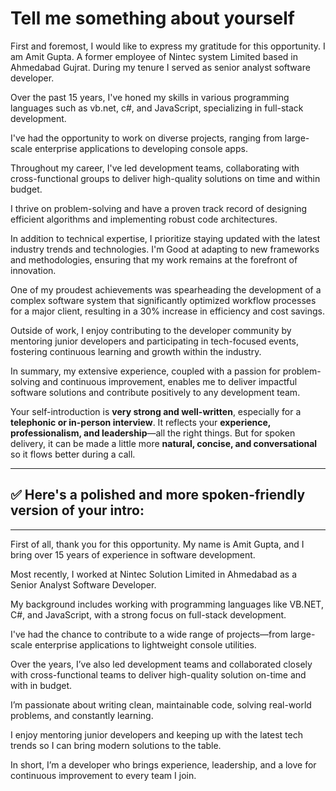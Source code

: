 # Tell me something about yourself

First and foremost, I would like to express my gratitude for this opportunity. I am Amit Gupta. A former employee of Nintec system Limited based in Ahmedabad Gujrat. During my tenure I served as senior analyst software developer. 

Over the past 15 years, I've honed my skills in various programming languages such as vb.net, c#, and JavaScript, specializing in full-stack development. 

I've had the opportunity to work on diverse projects, ranging from large-scale enterprise applications to developing console apps.

Throughout my career, I've led development teams, collaborating with cross-functional groups to deliver high-quality solutions on time and within budget. 

I thrive on problem-solving and have a proven track record of designing efficient algorithms and implementing robust code architectures.

In addition to technical expertise, I prioritize staying updated with the latest industry trends and technologies. I'm Good at adapting to new frameworks and methodologies, ensuring that my work remains at the forefront of innovation.

One of my proudest achievements was spearheading the development of a complex software system that significantly optimized workflow processes for a major client, resulting in a 30% increase in efficiency and cost savings.

Outside of work, I enjoy contributing to the developer community by mentoring junior developers and participating in tech-focused events, fostering continuous learning and growth within the industry.

In summary, my extensive experience, coupled with a passion for problem-solving and continuous improvement, enables me to deliver impactful software solutions and contribute positively to any development team.	

Your self-introduction is **very strong and well-written**, especially for a **telephonic or in-person interview**. It reflects your **experience, professionalism, and leadership**—all the right things. But for spoken delivery, it can be made a little more **natural, concise, and conversational** so it flows better during a call.

---

## ✅ Here's a polished and more **spoken-friendly** version of your intro:

---
First of all, thank you for this opportunity. My name is Amit Gupta, and I bring over 15 years of experience in software development. 

Most recently, I worked at Nintec Solution Limited in Ahmedabad as a Senior Analyst Software Developer.

My background includes working with programming languages like VB.NET, C#, and JavaScript, with a strong focus on full-stack development.
 
I've had the chance to contribute to a wide range of projects—from large-scale enterprise applications to lightweight console utilities.

Over the years, I’ve also led development teams and collaborated closely with cross-functional teams to deliver high-quality solution on-time and with in budget.

I’m passionate about writing clean, maintainable code, solving real-world problems, and constantly learning. 

I enjoy mentoring junior developers and keeping up with the latest tech trends so I can bring modern solutions to the table.

In short, I’m a developer who brings experience, leadership, and a love for continuous improvement to every team I join.




